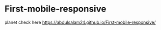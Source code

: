 # First-mobile-responsive
planet check here https://abdulsalam24.github.io/First-mobile-responsive/
